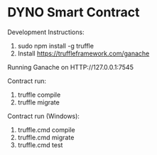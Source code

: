 # DYNO Smart Contract

Development Instructions:
 
 1) sudo npm install -g truffle
 3) Install https://truffleframework.com/ganache
 
Running Ganache on HTTP://127.0.0.1:7545
 
Contract run:

 1) truffle compile
 2) truffle migrate

 Contract run (Windows):

  1) truffle.cmd compile
  2) truffle.cmd migrate
  3) truffle.cmd test